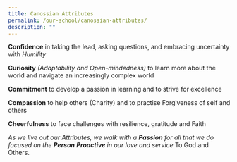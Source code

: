 ```yaml
---
title: Canossian Attributes
permalink: /our-school/canossian-attributes/
description: ""
---
```

<strong>Confidence</strong>
in taking the lead, asking questions, and embracing uncertainty with <em>Humility</em>

<strong>Curiosity</strong>
<em>(Adaptability and Open-mindedness)</em>
to learn more about the world and navigate an increasingly complex world

<strong>Commitment</strong>
to develop a passion in learning and to strive for excellence

<strong>Compassion</strong>
to help others (Charity) and to practise Forgiveness of self and others

<strong>Cheerfulness</strong>
to face challenges with resilience, gratitude and Faith


*As we live out our Attributes,
we walk with a <strong>Passion</strong> for all that we do
focused on the <strong>Person</strong>
<strong>Proactive</strong> in our love and service*
To God and Others.